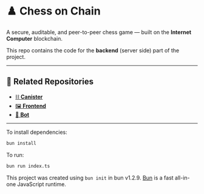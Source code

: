 # ♟️ Chess on Chain

A secure, auditable, and peer-to-peer chess game — built on the **Internet Computer** blockchain.

This repo contains the code for the **backend** (server side) part of the project.

---

## 🔗 Related Repositories

- [⛓️ **Canister**](https://github.com/chess-on-chain/canister)  
- [🖼️ **Frontend**](https://github.com/chess-on-chain/frontend)  
- [🤖 **Bot**](https://github.com/chess-on-chain/bot)  
---

To install dependencies:

```bash
bun install
```

To run:

```bash
bun run index.ts
```

This project was created using `bun init` in bun v1.2.9. [Bun](https://bun.sh) is a fast all-in-one JavaScript runtime.
